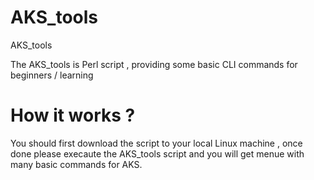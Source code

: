 # AKS_tools
AKS_tools

The AKS_tools is Perl script , providing some basic CLI commands for beginners / learning 


# How it works ?

You should first download the script to your local Linux machine , once done please execaute the AKS_tools script and you will get menue with many basic commands for AKS.


